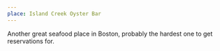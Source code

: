 ```yaml
---
place: Island Creek Oyster Bar
---
```

Another great seafood place in Boston, probably the hardest one to get
reservations for.
